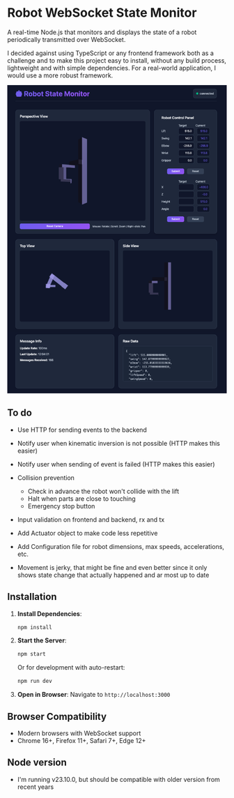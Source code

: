 # Robot WebSocket State Monitor

A real-time Node.js that monitors and displays the state of a robot periodically transmitted over WebSocket.

I decided against using TypeScript or any frontend framework both as a challenge and to make this project easy to install, without any build process, lightweight and with simple dependencies. For a real-world application, I would use a more robust framework.

![Screenshot](screenshot2.png)

## To do

- Use HTTP for sending events to the backend
- Notify user when kinematic inversion is not possible (HTTP makes this easier)
- Notify user when sending of event is failed (HTTP makes this easier)
- Collision prevention
   - Check in advance the robot won't collide with the lift
   - Halt when parts are close to touching
   - Emergency stop button

- Input validation on frontend and backend, rx and tx
- Add Actuator object to make code less repetitive
- Add Configuration file for robot dimensions, max speeds, accelerations, etc.
- Movement is jerky, that might be fine and even better since it only shows state change that actually happened and ar most up to date



## Installation

1. **Install Dependencies**:
   ```bash
   npm install
   ```

2. **Start the Server**:
   ```bash
   npm start
   ```
   
   Or for development with auto-restart:
   ```bash
   npm run dev
   ```

3. **Open in Browser**:
   Navigate to `http://localhost:3000`

## Browser Compatibility

- Modern browsers with WebSocket support
- Chrome 16+, Firefox 11+, Safari 7+, Edge 12+

## Node version

- I'm running v23.10.0, but should be compatible with older version from recent years

